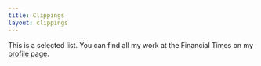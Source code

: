 ```yaml
---
title: Clippings
layout: clippings
---
```

This is a selected list. You can find all my work at the Financial Times on my [profile page](https://ft.com/max-harlow).
